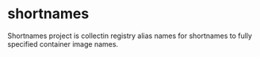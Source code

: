 # shortnames
Shortnames project is collectin registry alias names for shortnames to fully specified container image names.
